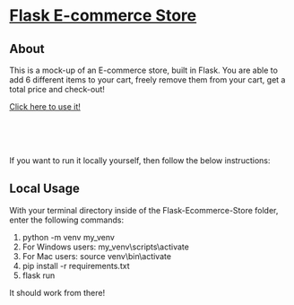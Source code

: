 # [Flask E-commerce Store](http://flask-ecommerce.glitch.me/) 

## About

This is a mock-up of an E-commerce store, built in Flask. You are able to add 6 different items to your cart, freely remove them from your cart, get a total price and check-out!

[Click here to use it!](http://flask-ecommerce.glitch.me/)


<br>
<br>
<br>

If you want to run it locally yourself, then follow the below instructions:

## Local Usage

With your terminal directory inside of the Flask-Ecommerce-Store folder, enter the following commands:

<ol>
<li> python -m venv my_venv
<li> For Windows users: my_venv\scripts\activate 
<li> For Mac users: source venv\bin\activate
<li> pip install -r requirements.txt
<li> flask run
</ol>

It should work from there!